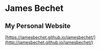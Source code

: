 # James Bechet
## My Personal Website

[https://jamesbechet.github.io/jamesbechet/](http://jamesbechet.github.io/jamesbechet/)
